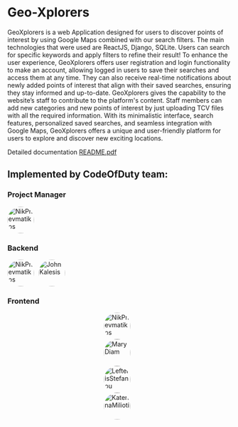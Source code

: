 # Geo-Xplorers

GeoXplorers is a web Application designed for users to discover points of
interest by using Google Maps combined with our search filters. The main
technologies that were used are ReactJS, Django, SQLite. Users can search for specific
keywords and apply filters to refine their result!
To enhance the user experience, GeoXplorers offers user registration and login
functionality to make an account, allowing logged in users to save their searches and
access them at any time. They can also receive real-time notifications about newly
added points of interest that align with their saved searches, ensuring they stay
informed and up-to-date.
GeoXplorers gives the capability to the website’s staff to contribute to the
platform's content. Staff members can add new categories and new points of interest
by just uploading TCV files with all the required information.
With its minimalistic interface, search features, personalized saved searches,
and seamless integration with Google Maps, GeoXplorers offers a unique and
user-friendly platform for users to explore and discover new exciting locations.

Detailed documentation [README.pdf](./README.pdf)

## Implemented by CodeOfDuty team:

### Project Manager
<div style="display: flex; flex-direction: row; align-items:center;">
  <a href="https://github.com/NikPnevmatikos">
    <img 
      style="margin-right: 10px; border-radius: 50px;" 
      src="https://github.com/NikPnevmatikos.png" width="60px;"
      alt="NikPnevmatikos"
    />
  </a>
</div>

### Backend
<div style="display: flex; flex-direction: row; align-items:center;">
  <a href="https://github.com/NikPnevmatikos">
    <img 
      style="margin-right: 10px; border-radius: 50%;" 
      src="https://github.com/NikPnevmatikos.png" width="60px;"
      alt="NikPnevmatikos"
    />
  </a>
  <a href="https://github.com/JohnKalesis1">
    <img 
      style="margin-right: 10px; border-radius:50%;" 
      src="https://github.com/JohnKalesis1.png" width="60px;"
      alt="JohnKalesis"
    />
  </a>
</div>

### Frontend
<div style="display: flex; flex-direction: column; align-items:center;">
  <a href="https://github.com/NikPnevmatikos">
    <img 
      style="margin-right: 10px; border-radius:50%;" 
      src="https://github.com/NikPnevmatikos.png" width="60px;"
      alt="NikPnevmatikos"
    />
  </a>
  <a href="https://github.com/MaryDiam">
    <img 
      style="margin-right: 10px; border-radius:50%;" 
      src="https://github.com/MaryDiam.png" width="60px;"
      alt="MaryDiam"
    />
  </a>
    <a href="https://github.com/lefstefanou">
    <img 
      style="margin-right: 10px; border-radius:50%;" 
      src="https://github.com/lefstefanou.png" width="60px;"
      alt="LefterisStefanou"
    />
  </a>
    <a href="https://github.com/katerinamilioti">
    <img 
      style="margin-right: 10px; border-radius:50%;" 
      src="https://github.com/katerinamilioti.png" width="60px;"
      alt="KaterinaMilioti"
    />
  </a>
</div>

